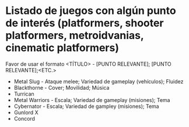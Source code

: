 # Listado de juegos con algún punto de interés (platformers, shooter platformers, metroidvanias, cinematic platformers)
Favor de usar el formato <TÍTULO> - [PUNTO RELEVANTE]; [PUNTO RELEVANTE];<ETC.>

- Metal Slug - Ataque melee; Variedad de gameplay (vehículos); Fluidez
- Blackthorne - Cover; Movilidad; Música
- Turrican
- Metal Warriors - Escala; Variedad de gameplay (misiones); Tema
- Cybernator - Escala; Variedad de gampley (misiones); Tema
- Gunlord X
- Concord
